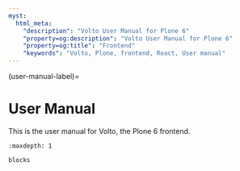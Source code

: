 ```yaml
---
myst:
  html_meta:
    "description": "Volto User Manual for Plone 6"
    "property=og:description": "Volto User Manual for Plone 6"
    "property=og:title": "Frontend"
    "keywords": "Volto, Plone, frontend, React, User manual"
---
```



(user-manual-label)=

# User Manual

This is the user manual for Volto, the Plone 6 frontend.

```{toctree}
:maxdepth: 1

blocks

```
